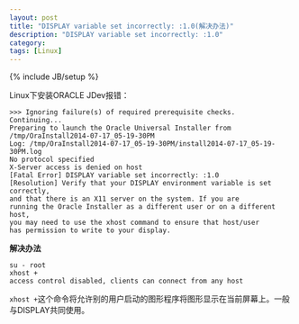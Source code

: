 ```yaml
---
layout: post
title: "DISPLAY variable set incorrectly: :1.0(解决办法)"
description: "DISPLAY variable set incorrectly: :1.0"
category: 
tags: [Linux]
---
```

{% include JB/setup %}

Linux下安装ORACLE JDev报错：


    >>> Ignoring failure(s) of required prerequisite checks.  Continuing...
    Preparing to launch the Oracle Universal Installer from /tmp/OraInstall2014-07-17_05-19-30PM
    Log: /tmp/OraInstall2014-07-17_05-19-30PM/install2014-07-17_05-19-30PM.log
    No protocol specified
    X-Server access is denied on host
    [Fatal Error] DISPLAY variable set incorrectly: :1.0
    [Resolution] Verify that your DISPLAY environment variable is set correctly, 
    and that there is an X11 server on the system. If you are 
    running the Oracle Installer as a different user or on a different host, 
    you may need to use the xhost command to ensure that host/user 
    has permission to write to your display.


**解决办法**


    su - root
    xhost + 
    access control disabled, clients can connect from any host


`xhost +`这个命令将允许别的用户启动的图形程序将图形显示在当前屏幕上。一般与DISPLAY共同使用。

